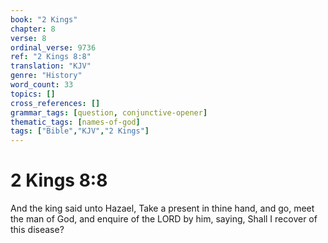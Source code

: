 ```yaml
---
book: "2 Kings"
chapter: 8
verse: 8
ordinal_verse: 9736
ref: "2 Kings 8:8"
translation: "KJV"
genre: "History"
word_count: 33
topics: []
cross_references: []
grammar_tags: [question, conjunctive-opener]
thematic_tags: [names-of-god]
tags: ["Bible","KJV","2 Kings"]
---
```


# 2 Kings 8:8

And the king said unto Hazael, Take a present in thine hand, and go, meet the man of God, and enquire of the LORD by him, saying, Shall I recover of this disease?
